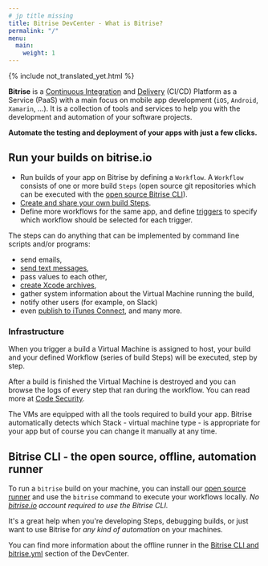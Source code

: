 ```yaml
---
# jp title missing
title: Bitrise DevCenter - What is Bitrise?
permalink: "/"
menu:
  main:
    weight: 1
---
```


{% include not_translated_yet.html %}

**Bitrise** is a [Continuous Integration](https://en.wikipedia.org/wiki/Continuous_integration)
and [Delivery](https://en.wikipedia.org/wiki/Continuous_delivery) (CI/CD) Platform as a Service (PaaS)
with a main focus on mobile app development (`iOS`, `Android`, `Xamarin`, ...). It is a collection of tools and services to help you with the development and automation of your software projects.

**Automate the testing and deployment of your apps with just a few clicks.**

## Run your builds on bitrise.io

* Run builds of your app on Bitrise by defining a `Workflow`. A `Workflow` consists of one or more build `Steps` (open source git repositories
  which can be executed with the [open source Bitrise CLI](https://www.bitrise.io/cli)).
* [Create and share your own build Steps](https://github.com/bitrise-steplib/step-template).
* Define more workflows for the same app, and define [triggers](/webhooks/trigger-map) to specify which workflow should be selected for each trigger.

The steps can do anything that can be implemented by command line scripts and/or programs:

* send emails,
* [send text messages](https://github.com/bitrise-io/steps-sms-text-message),
* pass values to each other,
* [create Xcode archives](https://github.com/bitrise-io/steps-xcode-archive),
* gather system information about the Virtual Machine running the build,
* notify other users (for example, on Slack)
* even [publish to iTunes Connect](https://github.com/bitrise-io/steps-deploy-to-itunesconnect-deliver), and many more.

### Infrastructure

When you trigger a build a Virtual Machine is assigned to host, your build and your defined Workflow (series of build Steps) will be executed, step by step.

After a build is finished the Virtual Machine is destroyed and you can browse the logs of every step that ran during the workflow.
You can read more at [Code Security](/getting-started/code-security).

The VMs are equipped with all the tools required to build your app. Bitrise automatically detects which Stack - virtual machine type - is appropriate for your app but of course you can change it manually at any time.

## Bitrise CLI - the open source, offline, automation runner

To run a `bitrise` build on your machine, you can install our [open source runner](https://www.bitrise.io/cli)
and use the `bitrise` command to execute your workflows locally.
_No_ [_bitrise.io_](https://www.bitrise.io) _account required to use the Bitrise CLI._

It's a great help when you're developing Steps, debugging builds, or just want to use Bitrise for _any kind of automation_ on your machines.

You can find more information about the offline runner
in the [Bitrise CLI and bitrise.yml](/bitrise-cli/index/) section of the DevCenter.